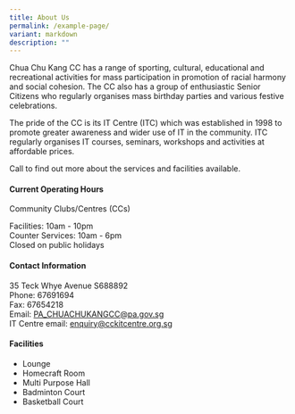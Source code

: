 ```yaml
---
title: About Us
permalink: /example-page/
variant: markdown
description: ""
---
```

Chua Chu Kang CC has a range of sporting, cultural, educational and recreational activities for mass participation in promotion of racial harmony and social cohesion. The CC also has a group of enthusiastic Senior Citizens who regularly organises mass birthday parties and various festive celebrations.

The pride of the CC is its IT Centre (ITC) which was established in 1998 to promote greater awareness and wider use of IT in the community. ITC regularly organises IT courses, seminars, workshops and activities at affordable prices.

Call to find out more about the services and facilities available.

#### Current Operating Hours

Community Clubs/Centres (CCs)

Facilities: 10am - 10pm  
Counter Services: 10am - 6pm  
Closed on public holidays

#### Contact Information

35 Teck Whye Avenue S688892  
Phone: 67691694  
Fax: 67654218  
Email:&nbsp;[PA\_CHUACHUKANGCC@pa.gov.sg](mailto:PA_CHUACHUKANGCC@pa.gov.sg)<br>
IT Centre email: [enquiry@cckitcentre.org.sg](enquiry@cckitcentre.org.sg)

#### Facilities

*   Lounge
*   Homecraft Room
*   Multi Purpose Hall
*   Badminton Court
*   Basketball Court